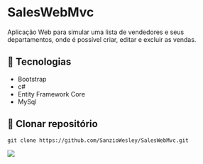 <h1>SalesWebMvc</h1>

Aplicação Web para simular uma lista de vendedores e seus departamentos, onde é possível criar, editar e excluir as vendas.

## :wrench: Tecnologias

 - Bootstrap
 - c#
 - Entity Framework Core
 - MySql

## :floppy_disk: Clonar repositório

```git clone https://github.com/SanzioWesley/SalesWebMvc.git```

![](img.png)


